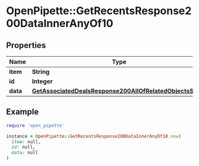 # OpenPipette::GetRecentsResponse200DataInnerAnyOf10

## Properties

| Name | Type | Description | Notes |
| ---- | ---- | ----------- | ----- |
| **item** | **String** |  | [optional] |
| **id** | **Integer** |  | [optional] |
| **data** | [**GetAssociatedDealsResponse200AllOfRelatedObjectsStage**](GetAssociatedDealsResponse200AllOfRelatedObjectsStage.md) |  | [optional] |

## Example

```ruby
require 'open_pipette'

instance = OpenPipette::GetRecentsResponse200DataInnerAnyOf10.new(
  item: null,
  id: null,
  data: null
)
```

